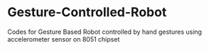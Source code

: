 # Gesture-Controlled-Robot
Codes for Gesture Based Robot controlled by hand gestures using accelerometer sensor on 8051 chipset
